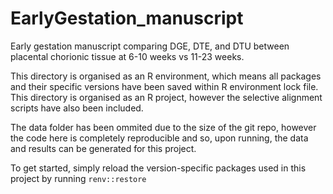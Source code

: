 # EarlyGestation_manuscript
Early gestation manuscript comparing DGE, DTE, and DTU between placental chorionic tissue at 6-10 weeks vs 11-23 weeks.

This directory is organised as an R environment, which means all packages and their specific versions have been saved within R environment lock file. This directory is organised as an R project, however the selective alignment scripts have also been included. 

The data folder has been ommited due to the size of the git repo, however the code here is completely reproducible and so, upon running, the data and results can be generated for this project.

To get started, simply reload the version-specific packages used in this project by running `renv::restore`
